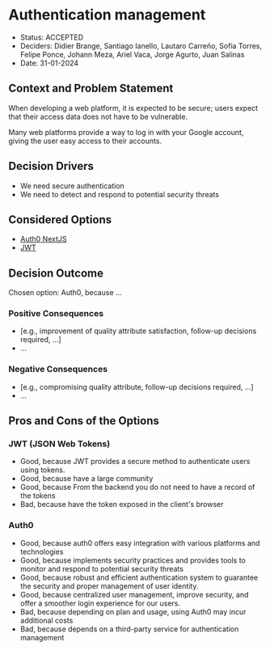 # Authentication management

- Status: ACCEPTED
- Deciders: Didier Brange, Santiago Ianello, Lautaro Carreño, Sofia Torres, Felipe Ponce, Johann Meza, Ariel Vaca, Jorge Agurto, Juan Salinas
- Date: 31-01-2024 

## Context and Problem Statement

When developing a web platform, it is expected to be secure; users expect that their access data does not have to be vulnerable.

Many web platforms provide a way to log in with your Google account, giving the user easy access to their accounts.

## Decision Drivers

- We need secure authentication
- We need to detect and respond to potential security threats

## Considered Options

- [Auth0 NextJS](https://auth0.com/docs/quickstart/webapp/nextjs)
- [JWT](https://jwt.io/introduction)

## Decision Outcome

Chosen option: Auth0, because ... 

### Positive Consequences

- [e.g., improvement of quality attribute satisfaction, follow-up decisions required, …]
- …

### Negative Consequences

- [e.g., compromising quality attribute, follow-up decisions required, …]
- …

## Pros and Cons of the Options

### JWT (JSON Web Tokens)

- Good, because JWT provides a secure method to authenticate users using tokens.
- Good, because have a large community
- Good, because From the backend you do not need to have a record of the tokens
- Bad, because have the token exposed in the client's browser

### Auth0

- Good, because auth0 offers easy integration with various platforms and technologies
- Good, because implements security practices and provides tools to monitor and respond to potential security threats
- Good, because robust and efficient authentication system to guarantee the security and proper management of user identity.
- Good, because centralized user management, improve security, and offer a smoother login experience for our users.
- Bad, because depending on plan and usage, using Auth0 may incur additional costs
- Bad, because depends on a third-party service for authentication management